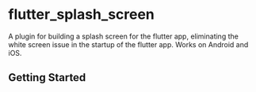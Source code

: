 # flutter_splash_screen

A plugin for building a splash screen for the flutter app, eliminating the white screen issue in the startup of the flutter app. Works on Android and iOS.

## Getting Started

